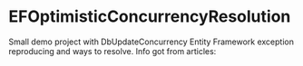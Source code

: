 # EFOptimisticConcurrencyResolution
Small demo project with DbUpdateConcurrency Entity Framework exception reproducing and ways to resolve.  Info got from articles: 

